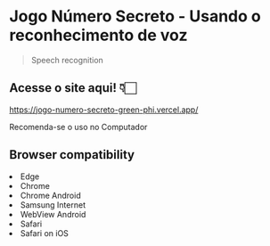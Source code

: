 # Jogo Número Secreto - Usando o reconhecimento de voz

>Speech recognition

## Acesse o site aqui! 👇🏻
https://jogo-numero-secreto-green-phi.vercel.app/

 Recomenda-se o uso no Computador

<h2>Browser compatibility</h2>

<li>Edge</li>
<li>Chrome</li>
<li>Chrome Android</li>
<li>Samsung Internet</li>
<li>WebView Android</li>
<li>Safari</li>
<li>Safari on iOS</li>
